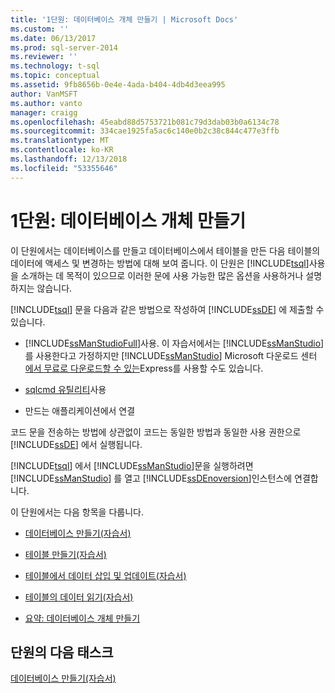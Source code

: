```yaml
---
title: '1단원: 데이터베이스 개체 만들기 | Microsoft Docs'
ms.custom: ''
ms.date: 06/13/2017
ms.prod: sql-server-2014
ms.reviewer: ''
ms.technology: t-sql
ms.topic: conceptual
ms.assetid: 9fb8656b-0e4e-4ada-b404-4db4d3eea995
author: VanMSFT
ms.author: vanto
manager: craigg
ms.openlocfilehash: 45eabd88d5753721b081c79d3dab03b0a6134c78
ms.sourcegitcommit: 334cae1925fa5ac6c140e0b2c38c844c477e3ffb
ms.translationtype: MT
ms.contentlocale: ko-KR
ms.lasthandoff: 12/13/2018
ms.locfileid: "53355646"
---
```

# <a name="lesson-1-creating-database-objects"></a>1단원: 데이터베이스 개체 만들기
  이 단원에서는 데이터베이스를 만들고 데이터베이스에서 테이블을 만든 다음 테이블의 데이터에 액세스 및 변경하는 방법에 대해 보여 줍니다. 이 단원은 [!INCLUDE[tsql](../includes/tsql-md.md)]사용을 소개하는 데 목적이 있으므로 이러한 문에 사용 가능한 많은 옵션을 사용하거나 설명하지는 않습니다.  
  
 [!INCLUDE[tsql](../includes/tsql-md.md)] 문을 다음과 같은 방법으로 작성하여 [!INCLUDE[ssDE](../includes/ssde-md.md)] 에 제출할 수 있습니다.  
  
-   [!INCLUDE[ssManStudioFull](../includes/ssmanstudiofull-md.md)]사용. 이 자습서에서는 [!INCLUDE[ssManStudio](../includes/ssmanstudio-md.md)]를 사용한다고 가정하지만 [!INCLUDE[ssManStudio](../includes/ssmanstudio-md.md)] Microsoft 다운로드 센터 [에서 무료로 다운로드할 수 있는](https://go.microsoft.com/fwlink/?linkid=67359)Express를 사용할 수도 있습니다.  
  
-   [sqlcmd 유틸리티](../tools/sqlcmd-utility.md)사용  
  
-   만드는 애플리케이션에서 연결  
  
 코드 문을 전송하는 방법에 상관없이 코드는 동일한 방법과 동일한 사용 권한으로 [!INCLUDE[ssDE](../includes/ssde-md.md)] 에서 실행됩니다.  
  
 [!INCLUDE[tsql](../includes/tsql-md.md)] 에서 [!INCLUDE[ssManStudio](../includes/ssmanstudio-md.md)]문을 실행하려면 [!INCLUDE[ssManStudio](../includes/ssmanstudio-md.md)] 를 열고 [!INCLUDE[ssDEnoversion](../includes/ssdenoversion-md.md)]인스턴스에 연결합니다.  
  
 이 단원에서는 다음 항목을 다룹니다.  
  
-   [데이터베이스 만들기&#40;자습서&#41;](lesson-1-1-creating-a-database.md)  
  
-   [테이블 만들기&#40;자습서&#41;](lesson-1-2-creating-a-table.md)  
  
-   [테이블에서 데이터 삽입 및 업데이트&#40;자습서&#41;](lesson-1-3-inserting-and-updating-data-in-a-table.md)  
  
-   [테이블의 데이터 읽기&#40;자습서&#41;](lesson-1-4-reading-the-data-in-a-table.md)  
  
-   [요약: 데이터베이스 개체 만들기](lesson-1-5-summary-creating-database-objects.md)  
  
## <a name="next-task-in-lesson"></a>단원의 다음 태스크  
 [데이터베이스 만들기&#40;자습서&#41;](lesson-1-1-creating-a-database.md)  
  
  
